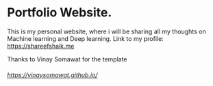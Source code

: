# Portfolio Website.

This is my personal website, where i will be sharing all my thoughts on Machine learning and Deep learning.
Link to my profile:  https://shareefshaik.me


Thanks to Vinay Somawat for the template
###### https://vinaysomawat.github.io/

